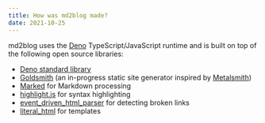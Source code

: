 ```yaml
---
title: How was md2blog made?
date: 2021-10-25
---
```

md2blog uses the [Deno](https://deno.land/) TypeScript/JavaScript runtime and is built on top of the following open source libraries:

* [Deno standard library](https://deno.land/std)
* [Goldsmith](https://github.com/jaredkrinke/goldsmith) (an in-progress static site generator inspired by [Metalsmith](https://metalsmith.io/))
* [Marked](https://marked.js.org/) for Markdown processing
* [highlight.js](https://highlightjs.org/) for syntax highlighting
* [event_driven_html_parser](https://deno.land/x/event_driven_html_parser) for detecting broken links
* [literal_html](https://deno.land/x/literal_html) for templates
